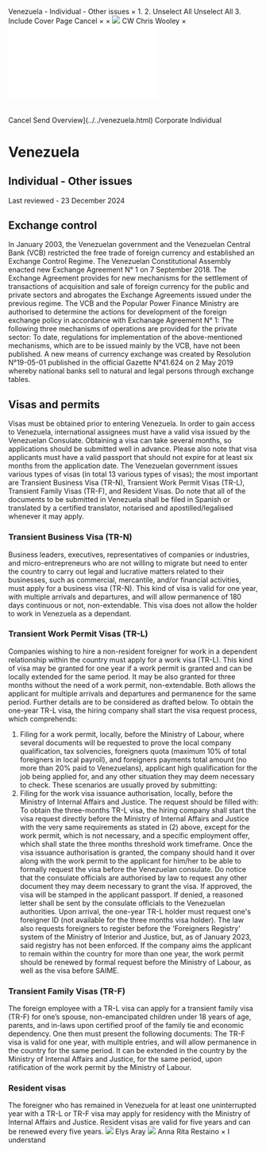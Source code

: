 Venezuela - Individual - Other issues
×
1.
2.
Unselect All
Unselect All
3.
Include Cover Page
Cancel
×
×
![](../../-/media/world-wide-tax-summaries/attachments/global---chris-wooley.ashx%3Frev=ac5e5f3223b34096b1afc2a6009c7320&revision=ac5e5f32-23b3-4096-b1af-c2a6009c7320&hash=859B7ADC84DC2CBEC9760E9E6EE7DE6D0A8BFCDF)
CW
Chris Wooley
×
![](other-issues.html)
######
Cancel
Send
Overview](../../venezuela.html)
Corporate
Individual
# Venezuela
## Individual - Other issues
Last reviewed - 23 December 2024
## Exchange control
In January 2003, the Venezuelan government and the Venezuelan Central Bank (VCB) restricted the free trade of foreign currency and established an Exchange Control Regime.
The Venezuelan Constitutional Assembly enacted new Exchange Agreement N° 1 on 7 September 2018. The Exchange Agreement provides for new mechanisms for the settlement of transactions of acquisition and sale of foreign currency for the public and private sectors and abrogates the Exchange Agreements issued under the previous regime.
The VCB and the Popular Power Finance Ministry are authorised to determine the actions for development of the foreign exchange policy in accordance with Exchanage Agreement N° 1:
The following three mechanisms of operations are provided for the private sector:
To date, regulations for implementation of the above-mentioned mechanisms, which are to be issued mainly by the VCB, have not been published. A new means of currency exchange was created by Resolution N°19-05-01 published in the official Gazette N°41.624 on 2 May 2019 whereby national banks sell to natural and legal persons through exchange tables.
## Visas and permits
Visas must be obtained prior to entering Venezuela. In order to gain access to Venezuela, international assignees must have a valid visa issued by the Venezuelan Consulate. Obtaining a visa can take several months, so applications should be submitted well in advance. Please also note that visa applicants must have a valid passport that should not expire for at least six months from the application date.
The Venezuelan government issues various types of visas (in total 13 various types of visas); the most important are Transient Business Visa (TR-N), Transient Work Permit Visas (TR-L), Transient Family Visas (TR-F), and Resident Visas.
Do note that all of the documents to be submitted in Venezuela shall be filed in Spanish or translated by a certified translator, notarised and apostilled/legalised whenever it may apply.
### Transient Business Visa (TR-N)
Business leaders, executives, representatives of companies or industries, and micro-entrepreneurs who are not willing to migrate but need to enter the country to carry out legal and lucrative matters related to their businesses, such as commercial, mercantile, and/or financial activities, must apply for a business visa (TR-N). This kind of visa is valid for one year, with multiple arrivals and departures, and will allow permanence of 180 days continuous or not, non-extendable. This visa does not allow the holder to work in Venezuela as a dependant.
### Transient Work Permit Visas (TR-L)
Companies wishing to hire a non-resident foreigner for work in a dependent relationship within the country must apply for a work visa (TR-L). This kind of visa may be granted for one year if a work permit is granted and can be locally extended for the same period. It may be also granted for three months without the need of a work permit, non-extendable. Both allows the applicant for multiple arrivals and departures and permanence for the same period. Further details are to be considered as drafted below.
To obtain the one-year TR-L visa, the hiring company shall start the visa request process, which comprehends:
1. Filing for a work permit, locally, before the Ministry of Labour, where several documents will be requested to prove the local company qualification, tax solvencies, foreigners quota (maximum 10% of total foreigners in local payroll), and foreigners payments total amount (no more than 20% paid to Venezuelans), applicant high qualification for the job being applied for, and any other situation they may deem necessary to check. These scenarios are usually proved by submitting:
2. Filing for the work visa issuance authorisation, locally, before the Ministry of Internal Affairs and Justice. The request should be filled with:
To obtain the three-months TR-L visa, the hiring company shall start the visa request directly before the Ministry of Internal Affairs and Justice with the very same requirements as stated in (2) above, except for the work permit, which is not necessary, and a specific employment offer, which shall state the three months threshold work timeframe.
Once the visa issuance authorisation is granted, the company should hand it over along with the work permit to the applicant for him/her to be able to formally request the visa before the Venezuelan consulate. Do notice that the consulate officials are authorised by law to request any other document they may deem necessary to grant the visa. If approved, the visa will be stamped in the applicant passport. If denied, a reasoned letter shall be sent by the consulate officials to the Venezuelan authorities.
Upon arrival, the one-year TR-L holder must request one's foreigner ID (not available for the three months visa holder). The law also requests foreigners to register before the 'Foreigners Registry' system of the Ministry of Interior and Justice, but, as of January 2023, said registry has not been enforced.
If the company aims the applicant to remain within the country for more than one year, the work permit should be renewed by formal request before the Ministry of Labour, as well as the visa before SAIME.
### Transient Family Visas (TR-F)
The foreign employee with a TR-L visa can apply for a transient family visa (TR-F) for one’s spouse, non-emancipated children under 18 years of age, parents, and in-laws upon certified proof of the family tie and economic dependency. One then must present the following documents:
The TR-F visa is valid for one year, with multiple entries, and will allow permanence in the country for the same period. It can be extended in the country by the Ministry of Internal Affairs and Justice, for the same period, upon ratification of the work permit by the Ministry of Labour.
### Resident visas
The foreigner who has remained in Venezuela for at least one uninterrupted year with a TR-L or TR-F visa may apply for residency with the Ministry of Internal Affairs and Justice. Resident visas are valid for five years and can be renewed every five years.
![](../../-/media/world-wide-tax-summaries/attachments/venezuela---elys-aray.ashx%3Frev=715eb4485948435698ca4d50f1b391f2&revision=715eb448-5948-4356-98ca-4d50f1b391f2&hash=90BF48E28EEB68EC453BF8B5BD5118F60627DBEF)
Elys Aray
![](../../-/media/world-wide-tax-summaries/attachments/venezuela---anna-restaino.ashx%3Frev=8bf969c6e8184fe99094e1b2b4eccd8c&revision=8bf969c6-e818-4fe9-9094-e1b2b4eccd8c&hash=6610E1ED0FDEFDAA8640CA12BE5F11BE9B57DE4C)
Anna Rita Restaino
×
I understand